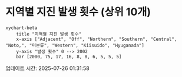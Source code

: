 # 지역별 지진 발생 횟수 (상위 10개)

```mermaid
xychart-beta
    title "지역별 지진 발생 횟수"
    x-axis ["Adjacent", "Off", "Northern", "Southern", "Central", "Noto,", "미분류", "Western", "Kiisuido", "Hyuganada"]
    y-axis "발생 횟수" 0 --> 2002
    bar [2000, 75, 17, 16, 8, 8, 6, 5, 5, 5]
```

업데이트 시간: 2025-07-26 01:31:58

